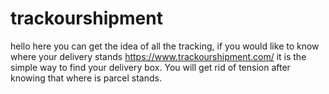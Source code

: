 # trackourshipment
hello here you can get the idea of all the tracking, if you would like to know where your delivery stands https://www.trackourshipment.com/ it is the simple way to find your delivery box. 
You will get rid of tension after knowing that where is parcel stands. 
